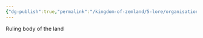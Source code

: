```yaml
---
{"dg-publish":true,"permalink":"/kingdom-of-zemland/5-lore/organisations/council-of-scales/"}
---
```


Ruling body of the land